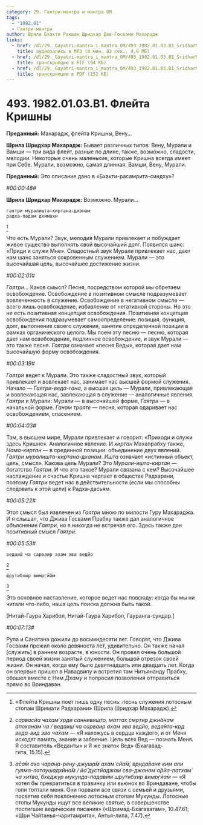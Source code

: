 ```yaml
---
category: 29. Гаятри-мантра и мантра ОМ
tags:
  - "1982.01"
  - Гаятри-мантра
author: Шрила Бхакти Ракшак Шридхар Дев-Госвами Махарадж
links:
  - href: /dl/29._Gayatri-mantra_i_mantra_OM/493_1982.01.03.B1_SridharMj_Fleyta_Krishny.mp3
    title: аудиозапись в MP3 (8 мин. 03 сек., 4,6 МБ)
  - href: /dl/29._Gayatri-mantra_i_mantra_OM/493_1982.01.03.B1_SridharMj_Fleyta_Krishny.rtf
    title: транскрипцию в RTF (94 КБ)
  - href: /dl/29._Gayatri-mantra_i_mantra_OM/493_1982.01.03.B1_SridharMj_Fleyta_Krishny.pdf
    title: транскрипцию в PDF (152 КБ)
---
```


# 493. 1982.01.03.B1. Флейта Кришны

**Преданный:** Махарадж, флейта Кришны, Вену…

**Шрила Шридхар Махарадж:** Бывает различных типов: Вену, Мурали и Вамши — три вида флейт, разные по длине, также, возможно, сладости, мелодии. Некоторые очень маленькие, которые Кришна всегда имеет при Себе. Мурали, возможно, самая длинная. Вамши, Вену, Мурали.

**Преданный:** Это описание дано в «Бхакти-расамрита-синдху»?

*#00:00:48#*

**Шрила Шридхар Махарадж:** Возможно. Мурали…

    гаятри муралишта-киртана-дханам
    радха-падам дхимахи
[^_ftn1]

Что есть Мурали? Звук, мелодия Мурали привлекает и побуждает живое существо выполнять свой высочайший долг. Появился шанс: «Приди и служи Мне». Сладостный звук Мурали привлекает нас, дает нам шанс заняться сокровенным служением. Мурали — это высочайшая цель, высочайшее достижение жизни.

*#00:02:01#*

*Гаятри…* Каков смысл? Песня, посредством которой мы обретаем освобождение. Освобождение в позитивном смысле подразумевает вовлеченность в служение. Освобождение в негативном смысле — всего лишь освобождение, избавление от негативной стороны. Но это не есть позитивная концепция освобождения. Позитивная концепция освобождения подразумевает самоопределение: позиция, функция, долг, выполнение своего служения, занятие определенной позиции в рамках органического целого. Мы поем эту песню — песню, которая дает нам освобождение, подлинное освобождение, и звук Мурали — это также песня. *Гаятри* означает «песня Веды», которая дает нам высочайшую форму освобождения.

*#00:03:19#*

*Гаятри* ведет к Мурали. Это также сладостный звук, который привлекает и вовлекает нас, занимает нас высшей формой служения. Начало — *Гаятри-веда-гана*, а высшая цель — Мурали, привлекающая и вовлекающая нас, завлекающая в служение — аналогичные явления. *Гаятри* и Мурали: Мурали — в высочайшей форме, *Гаятри* — в начальной форме. *Ганам траяте* — песня, которая одаривает нас освобождением, спасением.

*#00:04:03#*

Там, в высшем мире, Мурали привлекает и говорит: «Приходи и служи здесь Кришне». Аналогичное явление. И *киртан* Махапрабху также, *Нама-киртан* — в срединной позиции: объединение двух явлений. *Гаятри муралишта-киртана-дханам*. *Ишта* означает «истинный объект, цель, смысл». Какова цель Мурали? Это *Мурали-ишта-киртан* — богатство *Гаятри*. И что это такое? Мурали связана с кем? Высочайшее наслаждение и счастье Кришна черпает в обществе Радхарани, поэтому *Гаятри* ведет нас в действительности (если мы способны следовать к этой цели) к Радха-дасьям.

*#00:05:22#*

Этот смысл был извлечен из *Гаятри* мною по милости Гуру Махараджа. И я слышал, что Джива Госвами Прабху также дал аналогичное объяснение *Гаятри*, но я никогда не встречал его. Здесь также дан позитивный смысл *Гаятри*.

*#00:05:53#*

    ведаиш́ ча сарваир ахам эва ведйо
[^_ftn2]

    ш́рутибхир вимр̣гйа̄м
[^_ftn3]

Это основное наставление, которое ведет нас повсюду: когда бы мы ни читали что-либо, наша цель поиска должна быть такой.

[Нитай-Гаура Харибол, Нитай-Гаура Харибол, Гауранга-сундар.]

*#00:07:13#*

Рупа и Санатана дожили до восьмидесяти лет. Говорят, что Джива Госвами прожил около девяноста лет, удивительно. Он также начал [служить] в раннем возрасте, в юности. Он провел очень большой период своей жизни занятый служением, большой отрезок своей жизни. Он начал, когда ему было девятнадцать или двадцать лет. Когда он впервые пришел в Навадвипу и встретил там Нитьянанду Прабху, обошел вместе с Ним *Дхаму* и попросил позволения отправиться прямо во Вриндаван.



[^_ftn1]: «Флейта Кришны поет лишь одну песнь: песнь служения лотосным стопам Шримати Радхарани» (Шрила Шридхар Махарадж).

[^_ftn2]: *сарвасйа ча̄хам̇ хр̣ди саннивиш̣т̣о, маттах̣ смр̣тир джн̃а̄нам апоханам̇ ча / ведаиш́ ча сарваир ахам эва ведйо, веда̄нта-кр̣д веда-вид эва ча̄хам* — «Я нахожусь в сердце каждого, и от Меня исходят память, знание и забвение. Цель всех Вед — познать Меня. Я составитель «Веданты» и Я же знаток Вед» (Бхагавад-гита, 15.15).

[^_ftn3]: *а̄са̄м ахо чаран̣а-рен̣у-джуш̣а̄м ахам̇ сйа̄м̇, вр̣нда̄ване ким апи гулма-латаушадхӣна̄м / йа̄ дустйаджам̇ сва-джанам а̄рйа-патхам̇ ча хитва̄, бхеджур мукунда-падавӣм̇ ш́рутибхир вимр̣гйа̄м* — «Я хотел бы превратиться в травинку или вьюнок во Вриндаване, чтобы гопи топтали меня. Они порвали все связи с семьей и друзьями, посвятив себя поклонению лотосным стопам Мукунды. Лотосные стопы Мукунды ищут все великие святые, в совершенстве постигшие ведические писания» («Шримад-Бхагаватам», 10.47.61; «Шри Чайтанья-чаритамрита», Антья-лила, 7.47).

